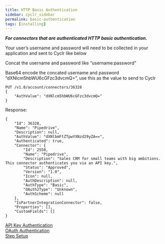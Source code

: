 ```yaml
---
title: HTTP Basic Authentication
sidebar: cyclr_sidebar
permalink: basic-authentication
tags: [installing]
---
```


_**For connectors that are authenticated HTTP basic authentication.**_

Your user’s username and password will need to be collected in your application and sent to Cyclr like below

Concat the username and password like “username:password”

Base64 encode the concated username and password “dXNlcm5hbWU6cGFzc3dvcmQ=”, use this as the value to send to Cyclr

    PUT /v1.0/account/connectors/36328
    {
        "AuthValue": "dXNlcm5hbWU6cGFzc3dvcmQ="
    }

Response:

    {
        "Id": 36328,
        "Name": "Pipedrive",
        "Description": null,
        "AuthValue": "dXNlbmFtZTpwYXNzd29yZA==",
        "Authenticated": true,
        "Connector": {
            "Id": 2550,
            "Name": "Pipedrive",
            "Description": "Sales CRM for small teams with big ambitions. This connector authenticates you via an API key.",
            "Status": "Approved",
            "Version": "1.0",
            "Icon": null,
            "AuthDescription": null,
            "AuthType": "Basic",
            "OAuth2Type": "Unknown",
            "AuthScheme": null
        },
        "IsPartnerIntegrationConnector": false,
        "Properties": [],
        "CustomFields": []
    }

[API Key Authentication](./api-key-authentication)<br/>[OAuth Authentication](./oauth-authentication)  
[Step Setup](./step-set-up)
